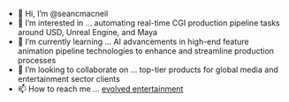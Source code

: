 - 👋 Hi, I’m @seancmacneil
- 👀 I’m interested in ... automating real-time CGI production pipeline tasks around USD, Unreal Engine, and Maya
- 🌱 I’m currently learning ... AI advancements in high-end feature animation pipeline technologies to enhance and streamline production processes
- 💞️ I’m looking to collaborate on ... top-tier products for global media and entertainment sector clients
- 📫 How to reach me ... [evolved entertainment](https://evolvedentertainment.blogspot.com/)

<!---
seancmacneil/seancmacneil is a ✨ special ✨ repository because its `README.md` (this file) appears on your GitHub profile.
You can click the Preview link to take a look at your changes.
--->
